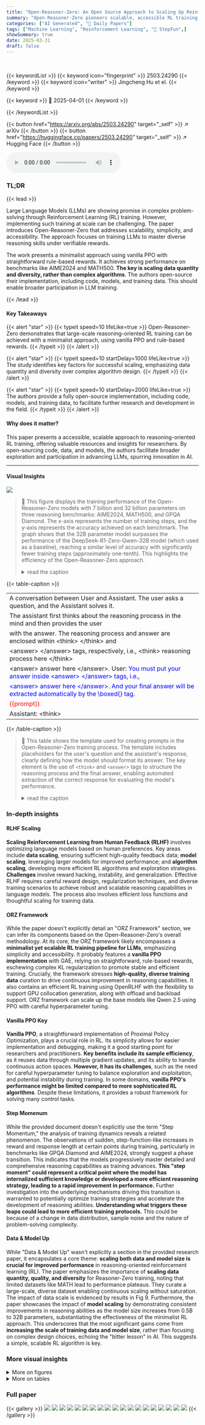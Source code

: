 ```yaml
---
title: "Open-Reasoner-Zero: An Open Source Approach to Scaling Up Reinforcement Learning on the Base Model"
summary: "Open-Reasoner-Zero pioneers scalable, accessible RL training for reasoning in LLMs, achieving superior performance with a minimalist approach."
categories: ["AI Generated", "🤗 Daily Papers"]
tags: ["Machine Learning", "Reinforcement Learning", "🏢 StepFun",]
showSummary: true
date: 2025-03-31
draft: false
---
```


<br>

{{< keywordList >}}
{{< keyword icon="fingerprint" >}} 2503.24290 {{< /keyword >}}
{{< keyword icon="writer" >}} Jingcheng Hu et el. {{< /keyword >}}
 
{{< keyword >}} 🤗 2025-04-01 {{< /keyword >}}
 
{{< /keywordList >}}

{{< button href="https://arxiv.org/abs/2503.24290" target="_self" >}}
↗ arXiv
{{< /button >}}
{{< button href="https://huggingface.co/papers/2503.24290" target="_self" >}}
↗ Hugging Face
{{< /button >}}



<audio controls>
    <source src="https://ai-paper-reviewer.com/2503.24290/podcast.wav" type="audio/wav">
    Your browser does not support the audio element.
</audio>


### TL;DR


{{< lead >}}

Large Language Models (LLMs) are showing promise in complex problem-solving through Reinforcement Learning (RL) training. However, implementing such training at scale can be challenging. The paper introduces Open-Reasoner-Zero that addresses scalability, simplicity, and accessibility. The approach focuses on training LLMs to master diverse reasoning skills under verifiable rewards. 



The work presents a minimalist approach using vanilla PPO with straightforward rule-based rewards. It achieves strong performance on benchmarks like AIME2024 and MATH500. **The key is scaling data quantity and diversity, rather than complex algorithms**. The authors open-source their implementation, including code, models, and training data. This should enable broader participation in LLM training.

{{< /lead >}}


#### Key Takeaways

{{< alert "star" >}}
{{< typeit speed=10 lifeLike=true >}} Open-Reasoner-Zero demonstrates that large-scale reasoning-oriented RL training can be achieved with a minimalist approach, using vanilla PPO and rule-based rewards. {{< /typeit >}}
{{< /alert >}}

{{< alert "star" >}}
{{< typeit speed=10 startDelay=1000 lifeLike=true >}} The study identifies key factors for successful scaling, emphasizing data quantity and diversity over complex algorithm design. {{< /typeit >}}
{{< /alert >}}

{{< alert "star" >}}
{{< typeit speed=10 startDelay=2000 lifeLike=true >}} The authors provide a fully open-source implementation, including code, models, and training data, to facilitate further research and development in the field. {{< /typeit >}}
{{< /alert >}}

#### Why does it matter?
This paper presents a accessible, scalable approach to reasoning-oriented RL training, offering valuable resources and insights for researchers. By open-sourcing code, data, and models, the authors facilitate broader exploration and participation in advancing LLMs, spurring innovation in AI.

------
#### Visual Insights



![](https://arxiv.org/html/2503.24290/x1.png)

> 🔼 This figure displays the training performance of the Open-Reasoner-Zero models with 7 billion and 32 billion parameters on three reasoning benchmarks: AIME2024, MATH500, and GPQA Diamond.  The x-axis represents the number of training steps, and the y-axis represents the accuracy achieved on each benchmark.  The graph shows that the 32B parameter model surpasses the performance of the DeepSeek-R1-Zero-Qwen-32B model (which used as a baseline), reaching a similar level of accuracy with significantly fewer training steps (approximately one-tenth). This highlights the efficiency of the Open-Reasoner-Zero approach.
> <details>
> <summary>read the caption</summary>
> Figure 1:  Evaluation performance of Open-Reasoner-Zero-{7B, 32B} on benchmarks (averaged on 16 responses) during training. Using the same base model as DeepSeek-R1-Zero-Qwen-32B, Open-Reasoner-Zero-32B achieves superior performance on AIME2024, MATH500, and GPQA Diamond benchmark-requiring only a tenth of the training steps.
> </details>





{{< table-caption >}}
<table class="ltx_tabular ltx_align_middle" id="S2.T1.1.1">
<tbody class="ltx_tbody">
<tr class="ltx_tr" id="S2.T1.1.1.1.1">
<td class="ltx_td ltx_align_left ltx_border_tt" id="S2.T1.1.1.1.1.1">A conversation between User and Assistant. The user asks a question, and the Assistant solves it.</td>
</tr>
<tr class="ltx_tr" id="S2.T1.1.1.2.2">
<td class="ltx_td ltx_align_left" id="S2.T1.1.1.2.2.1">The assistant first thinks about the reasoning process in the mind and then provides the user</td>
</tr>
<tr class="ltx_tr" id="S2.T1.1.1.3.3">
<td class="ltx_td ltx_align_left" id="S2.T1.1.1.3.3.1">with the answer.
The reasoning process and answer are enclosed within &lt;think&gt; &lt;/think&gt; and</td>
</tr>
<tr class="ltx_tr" id="S2.T1.1.1.4.4">
<td class="ltx_td ltx_align_left" id="S2.T1.1.1.4.4.1">&lt;answer&gt; &lt;/answer&gt; tags, respectively, i.e., &lt;think&gt; reasoning process here &lt;/think&gt;</td>
</tr>
<tr class="ltx_tr" id="S2.T1.1.1.5.5">
<td class="ltx_td ltx_align_left" id="S2.T1.1.1.5.5.1">&lt;answer&gt; answer here &lt;/answer&gt;.
User: <span class="ltx_text" id="S2.T1.1.1.5.5.1.1" style="color:#0000FF;">You must put your answer inside &lt;answer&gt; &lt;/answer&gt; tags, i.e.,</span>
</td>
</tr>
<tr class="ltx_tr" id="S2.T1.1.1.6.6">
<td class="ltx_td ltx_align_left" id="S2.T1.1.1.6.6.1"><span class="ltx_text" id="S2.T1.1.1.6.6.1.1" style="color:#0000FF;">&lt;answer&gt; answer here &lt;/answer&gt;. And your final answer will be extracted automatically by the \boxed{} tag.</span></td>
</tr>
<tr class="ltx_tr" id="S2.T1.1.1.7.7">
<td class="ltx_td ltx_align_left" id="S2.T1.1.1.7.7.1"><span class="ltx_text" id="S2.T1.1.1.7.7.1.1" style="color:#FF0000;">{{prompt}}</span></td>
</tr>
<tr class="ltx_tr" id="S2.T1.1.1.8.8">
<td class="ltx_td ltx_align_left ltx_border_bb" id="S2.T1.1.1.8.8.1">Assistant: &lt;think&gt;</td>
</tr>
</tbody>
</table>{{< /table-caption >}}

> 🔼 This table shows the template used for creating prompts in the Open-Reasoner-Zero training process.  The template includes placeholders for the user's question and the assistant's response, clearly defining how the model should format its answer.  The key element is the use of `<think>` and `<answer>` tags to structure the reasoning process and the final answer, enabling automated extraction of the correct response for evaluating the model's performance.
> <details>
> <summary>read the caption</summary>
> Table 1: Template for Open-Reasoner-Zero. prompt will be replaced with the specific reasoning question during training.
> </details>





### In-depth insights


#### RLHF Scaling
**Scaling Reinforcement Learning from Human Feedback (RLHF)** involves optimizing language models based on human preferences. Key areas include **data scaling**, ensuring sufficient high-quality feedback data; **model scaling**, leveraging larger models for improved performance; and **algorithm scaling**, developing more efficient RL algorithms and exploration strategies. **Challenges** involve reward hacking, instability, and generalization. Effective RLHF requires careful reward design, regularization techniques, and diverse training scenarios to achieve robust and scalable reasoning capabilities in language models. The process also involves efficient loss functions and thoughtful scaling for training data.

#### ORZ Framework
While the paper doesn't explicitly detail an "ORZ Framework" section, we can infer its components based on the Open-Reasoner-Zero's overall methodology. At its core, the ORZ framework likely encompasses a **minimalist yet scalable RL training pipeline for LLMs**, emphasizing simplicity and accessibility.  It probably features a **vanilla PPO implementation** with GAE, relying on straightforward, rule-based rewards, eschewing complex KL regularization to promote stable and efficient training.  Crucially, the framework stresses **high-quality, diverse training data** curation to drive continuous improvement in reasoning capabilities. It also contains an efficient RL training using OpenRLHF with the flexibility to support GPU collocation generation, along with offload and backload support. ORZ framework can scale up the base models like Qwen 2.5 using PPO with careful hyperparameter tuning. 

#### Vanilla PPO Key
**Vanilla PPO**, a straightforward implementation of Proximal Policy Optimization, plays a crucial role in RL. Its simplicity allows for easier implementation and debugging, making it a good starting point for researchers and practitioners. **Key benefits include its sample efficiency**, as it reuses data through multiple gradient updates, and its ability to handle continuous action spaces. **However, it has its challenges**, such as the need for careful hyperparameter tuning to balance exploration and exploitation, and potential instability during training. In some domains, **vanilla PPO's performance might be limited compared to more sophisticated RL algorithms**. Despite these limitations, it provides a robust framework for solving many control tasks.

#### Step Momenum
While the provided document doesn't explicitly use the term "Step Momentum," the analysis of training dynamics reveals a related phenomenon. The observations of sudden, step-function-like increases in reward and response length at certain points during training, particularly in benchmarks like GPQA Diamond and AIME2024, strongly suggest a phase transition. This indicates that the models progressively master detailed and comprehensive reasoning capabilities as training advances. **This "step moment" could represent a critical point where the model has internalized sufficient knowledge or developed a more efficient reasoning strategy, leading to a rapid improvement in performance.** Further investigation into the underlying mechanisms driving this transition is warranted to potentially optimize training strategies and accelerate the development of reasoning abilities. **Understanding what triggers these leaps could lead to more efficient training protocols.** This could be because of a change in data distribution, sample noise and the nature of problem-solving complexity.

#### Data & Model Up
While "Data & Model Up" wasn't explicitly a section in the provided research paper, it encapsulates a core theme: **scaling both data and model size is crucial for improved performance** in reasoning-oriented reinforcement learning (RL). The paper emphasizes the importance of **scaling data quantity, quality, and diversity** for Reasoner-Zero training, noting that limited datasets like MATH lead to performance plateaus. They curate a large-scale, diverse dataset enabling continuous scaling without saturation. The impact of data scale is evidenced by results in Fig 9. Furthermore, the paper showcases the impact of **model scaling** by demonstrating consistent improvements in reasoning abilities as the model size increases from 0.5B to 32B parameters, substantiating the effectiveness of the minimalist RL approach. This underscores that the most significant gains come from **increasing the scale of training data and model size**, rather than focusing on complex design choices, echoing the "bitter lesson" in AI. This suggests a simple, scalable RL algorithm is key.


### More visual insights

<details>
<summary>More on figures
</summary>


![](https://arxiv.org/html/2503.24290/x2.png)

> 🔼 Figure 2 presents the results of scaling up the training of the Open-Reasoner-Zero model across different sizes (0.5B, 1.5B, 7B, and 32B parameters).  The graphs show both the training reward and the response length over the course of training. Both metrics exhibit a steady increase across all model sizes, demonstrating that the model's performance and response length scale consistently with increased training compute and model size.  A notable observation is that even with fluctuations in response length for the largest 32B parameter model, the training remains stable, indicating the robustness of the minimalist training approach (vanilla PPO with GAE and a simple rule-based reward) employed.
> <details>
> <summary>read the caption</summary>
> Figure 2:  Train-time Scale up on Train Reward and Response Length of Open-Reasoner-Zero (ORZ) - {0.5B, 1.5B, 7B, 32B}. Train Reward and Response Length increase steadily, demonstrating consistent scalability across model sizes. Interestingly, the ORZ-32B Response Length exhibits fluctuations without negatively impacting training stability, highlighting the robustness of our minimalist recipe.
> </details>



![](https://arxiv.org/html/2503.24290/x3.png)

> 🔼 This figure shows a Python code snippet that uses the Math-Verify library to check if the generated answer from the language model is mathematically correct. The code takes two inputs: the ground truth and the model's output, both in a parsed format.  It then uses the `verify` function from the Math-Verify library to compare the two and returns a boolean value indicating whether the model's answer is correct.
> <details>
> <summary>read the caption</summary>
> Figure 3: The code snippet for verifying the mathematical correctness of generated answers using the Math-Verify library.
> </details>



![](https://arxiv.org/html/2503.24290/x4.png)

> 🔼 This figure shows the percentage of responses that followed the expected reasoning format during training.  The results indicate that even a simple, rule-based reward function, without complex design, quickly trained the base language model to adopt a structured reasoning format. This finding suggests that complicated reward functions aren't necessary for effective Reasoner-Zero model training, simplifying the training process and improving scalability.
> <details>
> <summary>read the caption</summary>
> Figure 4:  Percentage of responses following the reasoning format. Results demonstrate rapid adoption of structured reasoning patterns even by the base model using only a simple rule-based reward function. Our findings suggest that complicated reward functions are unnecessary for training Reasoner-Zero models.
> </details>



![](https://arxiv.org/html/2503.24290/x5.png)

> 🔼 Figure 5 presents a detailed analysis of the training and evaluation results for the Open-Reasoner-Zero 7B model.  It showcases four subplots, each corresponding to a specific benchmark (Training, MATH500, GPQA Diamond, and AIME2024).  Each subplot displays two key metrics: reward and average response length plotted against the number of training steps. Notably, across all four benchmarks, the reward and response length exhibit a sharp increase at a certain point during training. This phenomenon suggests an emergent behavior where the model suddenly shows significantly improved performance and reasoning capabilities.
> <details>
> <summary>read the caption</summary>
> Figure 5: Comparison of training and evaluation reward and average response length for the Open-Reasoner-Zero 7B model. All of benchmarks experience a sudden increase in reward and response length at a certain point, a phenomenon like emergent behavior.
> </details>



![](https://arxiv.org/html/2503.24290/x6.png)

> 🔼 Figure 6 analyzes the relationship between reflection patterns in model-generated responses and key training metrics.  The average length of correct responses containing reflection patterns consistently surpasses the average length of all generated responses, suggesting that more thoughtful responses lead to higher accuracy.  A significant event occurs around training step 680, marked by a simultaneous and rapid increase in three metrics: the average training reward, the average length of correct responses with reflection patterns, and the average length of all generated responses. This sudden improvement suggests a qualitative shift in model reasoning ability, possibly indicating an emergent behavior.
> <details>
> <summary>read the caption</summary>
> Figure 6: Reflection patterns in generated responses. The Average Correct Reflection Length consistently exceeds the Average Response Length throughout the training process. A particularly noteworthy phenomenon emerges around step 680, where we observe a simultaneous acceleration in three metrics: Reward in training set, Average Correct Reflection Length, and Average Response Length.
> </details>



![](https://arxiv.org/html/2503.24290/x7.png)

> 🔼 Figure 7 presents a comparison of the training reward and response length for two different values of the GAE (Generalized Advantage Estimation) lambda (λ) hyperparameter within the Proximal Policy Optimization (PPO) algorithm.  The graph shows the training progress over a series of steps, plotting both reward and response length.  The results show that using a GAE λ of 1.0 leads to more stable training with better performance (both reward and response length) compared to using a λ of 0.95.  The improved stability is evident in the smoother curve of the λ=1.0 line. The superior performance translates to achieving higher rewards and longer response lengths across training.
> <details>
> <summary>read the caption</summary>
> Figure 7: Comparison of different GAE λ𝜆\lambdaitalic_λ values. GAE λ=1.0𝜆1.0\lambda=1.0italic_λ = 1.0 shows better stability and performance compared to λ=0.95𝜆0.95\lambda=0.95italic_λ = 0.95 for both training reward and response length.
> </details>



![](https://arxiv.org/html/2503.24290/x8.png)

> 🔼 Figure 8 presents an ablation study comparing the performance of models trained with and without KL (Kullback-Leibler) regularization techniques.  The x-axis represents the training steps, while the y-axis displays two key metrics: the average benchmark performance (pass@1 metric) across MATH500, AIME2024, and GPQA Diamond datasets, and the average response length. The results reveal that models trained without KL regularization (no KL loss or KL penalty) achieve superior performance on the benchmarks and exhibit better scaling properties with respect to the response length compared to models using KL-based regularization methods. This finding underscores the effectiveness and stability of a minimalist training approach that does not incorporate KL regularization.
> <details>
> <summary>read the caption</summary>
> Figure 8:  Comparisons to applying KL-related regularizations. Notably, training without KL constraints demonstrates superior average benchmark performance and length scaling property, compared to models trained with KL Loss and KL Penalty. Performance is evaluated on MATH500, AIME2024, and GPQA DIAMOND benchmarks using pass@1 metric.
> </details>



![](https://arxiv.org/html/2503.24290/x9.png)

> 🔼 This figure presents an ablation study on the impact of training data size on the performance of the Open-Reasoner-Zero model.  It shows that increasing the amount of training data, from a smaller set of 7.5k samples to a much larger set of 57k samples from the MATH500 benchmark, leads to a consistent improvement in both the training reward and the average response length.  This result is observed for both the training dataset and the evaluation dataset, demonstrating the importance of data scale for achieving better performance in large-scale reinforcement learning.  The evaluation metric used is pass@1, specifically on the MATH500 benchmark.
> <details>
> <summary>read the caption</summary>
> Figure 9: Data scale ablation study. Training data from math train 7.5k to Open-Reasoner-Zero 57k, we observe a consistent increase in both training reward and response length for training and evaluation set, indicating that data scale plays a crucial role in training performance. Performance is evaluated on MATH500 benchmark using pass@1 metric.
> </details>



![](https://arxiv.org/html/2503.24290/x10.png)

> 🔼 Figure 10 presents the evaluation results for the Open-Reasoner-Zero models with 0.5B and 1.5B parameters.  It shows the average accuracy achieved on four benchmark datasets (AIME2024, AIME2025, MATH500, and GPQA Diamond) across different training steps.  The graph visually demonstrates the performance improvement of both models on these reasoning tasks as training progresses. Each data point represents the average accuracy calculated from 16 responses to each question.
> <details>
> <summary>read the caption</summary>
> Figure 10:  Evaluation performance of Open-Reasoner-Zero-{0.5B, 1.5B}. We report the average accuracy on the benchmark dataset for each question with 16 responses.
> </details>



![](https://arxiv.org/html/2503.24290/x11.png)

> 🔼 This ablation study investigates the impact of data curation on the training stability and final model performance of the Open-Reasoner-Zero model.  The study compares two different data configurations: one using only English data (EN) and another including both English and Chinese data (CN). The results show that training with the English-only dataset leads to superior stability and ultimately better model performance compared to the dataset containing both languages.  This suggests that the inclusion of Chinese data might introduce complexities or noise that hinder the training process, thus reducing the overall effectiveness of the model.
> <details>
> <summary>read the caption</summary>
> Figure 11:  Data Curation Ablation Study. CN represents Chinese data and EN represents English data. Our results demonstrate that the English-only dataset yields superior training stability and final model performance.
> </details>



![](https://arxiv.org/html/2503.24290/x12.png)

> 🔼 Figure 12 investigates the impact of different hyperparameters on the performance of reinforcement learning for large language models.  It compares training results using various combinations of prompt numbers, rollout lengths (number of responses generated per prompt), and batch sizes during training.  A key variable is 'U.S.', which represents the number of times model parameters are updated per generation step. The figure shows that an on-policy update strategy (where parameters are updated after each generation) outperforms an off-policy strategy (where updates are less frequent) in terms of both training reward and response length.
> <details>
> <summary>read the caption</summary>
> Figure 12:  Comparison of different Prompt, Rollout, Batch Size combinations. U.S. represents Update steps of model parameters in each generation steps. On policy update setting performs better than off policy counterpart on both training reward and response length.
> </details>



![](https://arxiv.org/html/2503.24290/x13.png)

> 🔼 This figure presents an ablation study comparing the effects of different KL loss, KL penalty, and GAE lambda values on reinforcement learning performance.  It likely shows training curves (reward and response length) for various combinations of these hyperparameters, illustrating how each setting affects the stability and final performance of the model. The goal is to determine the optimal combination for stable and high-performing training.
> <details>
> <summary>read the caption</summary>
> Figure 13: Comparison of different KL Loss, KL Penalty, and GAE λ𝜆\lambdaitalic_λ values.
> </details>



</details>




<details>
<summary>More on tables
</summary>


{{< table-caption >}}
<table class="ltx_tabular ltx_centering ltx_guessed_headers ltx_align_middle" id="S3.T2.1">
<thead class="ltx_thead">
<tr class="ltx_tr" id="S3.T2.1.1.1">
<th class="ltx_td ltx_align_left ltx_th ltx_th_column ltx_th_row ltx_border_tt" id="S3.T2.1.1.1.1"><span class="ltx_text ltx_font_bold" id="S3.T2.1.1.1.1.1">Model</span></th>
<th class="ltx_td ltx_align_center ltx_th ltx_th_column ltx_border_tt" id="S3.T2.1.1.1.2"><span class="ltx_text ltx_font_bold" id="S3.T2.1.1.1.2.1">AIME 2024</span></th>
<th class="ltx_td ltx_align_center ltx_th ltx_th_column ltx_border_tt" id="S3.T2.1.1.1.3"><span class="ltx_text ltx_font_bold" id="S3.T2.1.1.1.3.1">AIME 2025</span></th>
<th class="ltx_td ltx_align_center ltx_th ltx_th_column ltx_border_tt" id="S3.T2.1.1.1.4"><span class="ltx_text ltx_font_bold" id="S3.T2.1.1.1.4.1">MATH500</span></th>
<th class="ltx_td ltx_align_center ltx_th ltx_th_column ltx_border_tt" id="S3.T2.1.1.1.5"><span class="ltx_text ltx_font_bold" id="S3.T2.1.1.1.5.1">GPQA Diamond</span></th>
</tr>
</thead>
<tbody class="ltx_tbody">
<tr class="ltx_tr" id="S3.T2.1.2.1">
<th class="ltx_td ltx_align_left ltx_th ltx_th_row ltx_border_t" id="S3.T2.1.2.1.1">QwQ-32B-preview</th>
<td class="ltx_td ltx_align_center ltx_border_t" id="S3.T2.1.2.1.2">50.0</td>
<td class="ltx_td ltx_align_center ltx_border_t" id="S3.T2.1.2.1.3">33.5</td>
<td class="ltx_td ltx_align_center ltx_border_t" id="S3.T2.1.2.1.4">90.6</td>
<td class="ltx_td ltx_align_center ltx_border_t" id="S3.T2.1.2.1.5">54.5</td>
</tr>
<tr class="ltx_tr" id="S3.T2.1.3.2">
<th class="ltx_td ltx_align_left ltx_th ltx_th_row" id="S3.T2.1.3.2.1">DeepSeek-R1-Zero-Qwen-32B</th>
<td class="ltx_td ltx_align_center" id="S3.T2.1.3.2.2">47.0</td>
<td class="ltx_td ltx_align_center" id="S3.T2.1.3.2.3">-</td>
<td class="ltx_td ltx_align_center" id="S3.T2.1.3.2.4">91.6</td>
<td class="ltx_td ltx_align_center" id="S3.T2.1.3.2.5">55.0</td>
</tr>
<tr class="ltx_tr" id="S3.T2.1.4.3">
<th class="ltx_td ltx_align_left ltx_th ltx_th_row ltx_border_bb ltx_border_t" id="S3.T2.1.4.3.1">Open-Reasoner-Zero-32B</th>
<td class="ltx_td ltx_align_center ltx_border_bb ltx_border_t" id="S3.T2.1.4.3.2">48.1</td>
<td class="ltx_td ltx_align_center ltx_border_bb ltx_border_t" id="S3.T2.1.4.3.3">36.0</td>
<td class="ltx_td ltx_align_center ltx_border_bb ltx_border_t" id="S3.T2.1.4.3.4">92.2</td>
<td class="ltx_td ltx_align_center ltx_border_bb ltx_border_t" id="S3.T2.1.4.3.5">55.5</td>
</tr>
</tbody>
</table>{{< /table-caption >}}
> 🔼 This table compares the performance of three different large language models (LLMs) on several reasoning benchmarks.  The models compared are Open-Reasoner-Zero-32B (the model introduced in this paper), DeepSeek-R1-Zero-Qwen-32B (a prior model from another research paper), and QwQ-32B-Preview (another baseline model). The benchmarks used assess the models' reasoning abilities across various tasks, and the results are presented as accuracy scores. Note that DeepSeek-R1-Zero-Qwen-32B's results are taken from a separate publication, and that model did not report results for the AIME2025 benchmark.
> <details>
> <summary>read the caption</summary>
> Table 2:  Comparison of Open-Reasoner-Zero-32B with DeepSeek-R1-Zero-Qwen-32B and QwQ-32B-Preview on reasoning-related benchmarks. DeepSeek-R1-Zero-Qwen-32B results are from  [2], and no AIME2025 results are provided.
> </details>

{{< table-caption >}}
<table class="ltx_tabular ltx_centering ltx_guessed_headers ltx_align_middle" id="S3.T3.1">
<thead class="ltx_thead">
<tr class="ltx_tr" id="S3.T3.1.1.1">
<th class="ltx_td ltx_align_left ltx_th ltx_th_column ltx_th_row ltx_border_tt" id="S3.T3.1.1.1.1"><span class="ltx_text ltx_font_bold" id="S3.T3.1.1.1.1.1">Model</span></th>
<th class="ltx_td ltx_align_center ltx_th ltx_th_column ltx_border_tt" id="S3.T3.1.1.1.2"><span class="ltx_text ltx_font_bold" id="S3.T3.1.1.1.2.1">MMLU</span></th>
<th class="ltx_td ltx_align_center ltx_th ltx_th_column ltx_border_tt" id="S3.T3.1.1.1.3"><span class="ltx_text ltx_font_bold" id="S3.T3.1.1.1.3.1">MMLU_PRO</span></th>
</tr>
</thead>
<tbody class="ltx_tbody">
<tr class="ltx_tr" id="S3.T3.1.2.1">
<th class="ltx_td ltx_align_left ltx_th ltx_th_row ltx_border_t" id="S3.T3.1.2.1.1">Qwen2.5-32B-Base</th>
<td class="ltx_td ltx_align_center ltx_border_t" id="S3.T3.1.2.1.2">83.3</td>
<td class="ltx_td ltx_align_center ltx_border_t" id="S3.T3.1.2.1.3">55.1</td>
</tr>
<tr class="ltx_tr" id="S3.T3.1.3.2">
<th class="ltx_td ltx_align_left ltx_th ltx_th_row" id="S3.T3.1.3.2.1">Qwen2.5-32B-Instruct</th>
<td class="ltx_td ltx_align_center" id="S3.T3.1.3.2.2">83.2</td>
<td class="ltx_td ltx_align_center" id="S3.T3.1.3.2.3">69.2</td>
</tr>
<tr class="ltx_tr" id="S3.T3.1.4.3">
<th class="ltx_td ltx_align_left ltx_th ltx_th_row ltx_border_bb" id="S3.T3.1.4.3.1">Open-Reasoner-Zero-32B</th>
<td class="ltx_td ltx_align_center ltx_border_bb" id="S3.T3.1.4.3.2"><span class="ltx_text ltx_font_bold" id="S3.T3.1.4.3.2.1">84.9</span></td>
<td class="ltx_td ltx_align_center ltx_border_bb" id="S3.T3.1.4.3.3"><span class="ltx_text ltx_font_bold" id="S3.T3.1.4.3.3.1">74.4</span></td>
</tr>
</tbody>
</table>{{< /table-caption >}}
> 🔼 Table 3 presents the generalization performance of the Open-Reasoner-Zero models on the MMLU and MMLU_PRO benchmarks.  It demonstrates that by solely scaling up reinforcement learning (RL) on reasoning-oriented tasks, Open-Reasoner-Zero surpasses the Qwen2.5-Instruct model's performance without any extra instruction tuning. This highlights the significant improvement in model generalization capabilities achieved through the training pipeline used in Open-Reasoner-Zero.
> <details>
> <summary>read the caption</summary>
> Table 3: Generalization performance of Open-Reasoner-Zero models on MMLU and MMLU_PRO benchmarks. Through solely scaling up RL training on reasoning-oriented tasks, Open-Reasoner-Zero achieves superior performance on both benchmarks, surpassing Qwen2.5-Instruct without any additional instruction tuning. This demonstrates the remarkable effectiveness of our training pipeline in enhancing model generalization capabilities.
> </details>

{{< table-caption >}}
<table class="ltx_tabular ltx_centering ltx_guessed_headers ltx_align_middle" id="A2.T4.1">
<thead class="ltx_thead">
<tr class="ltx_tr" id="A2.T4.1.1.1">
<th class="ltx_td ltx_align_left ltx_th ltx_th_column ltx_th_row ltx_border_tt" id="A2.T4.1.1.1.1"><span class="ltx_text ltx_font_bold" id="A2.T4.1.1.1.1.1">Model</span></th>
<th class="ltx_td ltx_align_center ltx_th ltx_th_column ltx_border_tt" id="A2.T4.1.1.1.2"><span class="ltx_text ltx_font_bold" id="A2.T4.1.1.1.2.1">AIME 2024</span></th>
<th class="ltx_td ltx_align_center ltx_th ltx_th_column ltx_border_tt" id="A2.T4.1.1.1.3"><span class="ltx_text ltx_font_bold" id="A2.T4.1.1.1.3.1">AIME 2025</span></th>
<th class="ltx_td ltx_align_center ltx_th ltx_th_column ltx_border_tt" id="A2.T4.1.1.1.4"><span class="ltx_text ltx_font_bold" id="A2.T4.1.1.1.4.1">MATH500</span></th>
<th class="ltx_td ltx_align_center ltx_th ltx_th_column ltx_border_tt" id="A2.T4.1.1.1.5"><span class="ltx_text ltx_font_bold" id="A2.T4.1.1.1.5.1">GPQA Diamond</span></th>
</tr>
</thead>
<tbody class="ltx_tbody">
<tr class="ltx_tr" id="A2.T4.1.2.1">
<th class="ltx_td ltx_align_left ltx_th ltx_th_row ltx_border_t" id="A2.T4.1.2.1.1">Open-Reasoner-Zero-0.5B</th>
<td class="ltx_td ltx_align_center ltx_border_t" id="A2.T4.1.2.1.2">1.0</td>
<td class="ltx_td ltx_align_center ltx_border_t" id="A2.T4.1.2.1.3">0.2</td>
<td class="ltx_td ltx_align_center ltx_border_t" id="A2.T4.1.2.1.4">31.0</td>
<td class="ltx_td ltx_align_center ltx_border_t" id="A2.T4.1.2.1.5">12.1</td>
</tr>
<tr class="ltx_tr" id="A2.T4.1.3.2">
<th class="ltx_td ltx_align_left ltx_th ltx_th_row" id="A2.T4.1.3.2.1">Open-Reasoner-Zero-1.5B</th>
<td class="ltx_td ltx_align_center" id="A2.T4.1.3.2.2">3.5</td>
<td class="ltx_td ltx_align_center" id="A2.T4.1.3.2.3">1.0</td>
<td class="ltx_td ltx_align_center" id="A2.T4.1.3.2.4">58.0</td>
<td class="ltx_td ltx_align_center" id="A2.T4.1.3.2.5">16.8</td>
</tr>
<tr class="ltx_tr" id="A2.T4.1.4.3">
<th class="ltx_td ltx_align_left ltx_th ltx_th_row" id="A2.T4.1.4.3.1">Open-Reasoner-Zero-7B</th>
<td class="ltx_td ltx_align_center" id="A2.T4.1.4.3.2">17.9</td>
<td class="ltx_td ltx_align_center" id="A2.T4.1.4.3.3">15.6</td>
<td class="ltx_td ltx_align_center" id="A2.T4.1.4.3.4">81.4</td>
<td class="ltx_td ltx_align_center" id="A2.T4.1.4.3.5">36.6</td>
</tr>
<tr class="ltx_tr" id="A2.T4.1.5.4">
<th class="ltx_td ltx_align_left ltx_th ltx_th_row ltx_border_bb" id="A2.T4.1.5.4.1">Open-Reasoner-Zero-32B</th>
<td class="ltx_td ltx_align_center ltx_border_bb" id="A2.T4.1.5.4.2">48.1</td>
<td class="ltx_td ltx_align_center ltx_border_bb" id="A2.T4.1.5.4.3">36.0</td>
<td class="ltx_td ltx_align_center ltx_border_bb" id="A2.T4.1.5.4.4">92.2</td>
<td class="ltx_td ltx_align_center ltx_border_bb" id="A2.T4.1.5.4.5">55.5</td>
</tr>
</tbody>
</table>{{< /table-caption >}}
> 🔼 This table presents a detailed breakdown of the performance achieved by the Open-Reasoner-Zero models across four different reasoning benchmarks (AIME 2024, AIME 2025, MATH500, and GPQA Diamond).  It shows the accuracy of models with varying parameter sizes (0.5B, 1.5B, 7B, and 32B).  The results demonstrate a clear improvement in performance as the model size scales up, highlighting the effectiveness and scalability of the minimalist reinforcement learning approach used.
> <details>
> <summary>read the caption</summary>
> Table 4:  Detailed benchmark performance across Open-Reasoner-Zero model sizes. Performance metrics are provided for four reasoning-oriented benchmarks: AIME 2024, AIME 2025, MATH500, and GPQA Diamond. As model size increases from 0.5B to 32B parameters, we observe consistent and substantial improvements, underscoring the scalability and effectiveness of our minimalist reinforcement learning approach.
> </details>

</details>




### Full paper

{{< gallery >}}
<img src="https://ai-paper-reviewer.com/2503.24290/1.png" class="grid-w50 md:grid-w33 xl:grid-w25" />
<img src="https://ai-paper-reviewer.com/2503.24290/2.png" class="grid-w50 md:grid-w33 xl:grid-w25" />
<img src="https://ai-paper-reviewer.com/2503.24290/3.png" class="grid-w50 md:grid-w33 xl:grid-w25" />
<img src="https://ai-paper-reviewer.com/2503.24290/4.png" class="grid-w50 md:grid-w33 xl:grid-w25" />
<img src="https://ai-paper-reviewer.com/2503.24290/5.png" class="grid-w50 md:grid-w33 xl:grid-w25" />
<img src="https://ai-paper-reviewer.com/2503.24290/6.png" class="grid-w50 md:grid-w33 xl:grid-w25" />
<img src="https://ai-paper-reviewer.com/2503.24290/7.png" class="grid-w50 md:grid-w33 xl:grid-w25" />
<img src="https://ai-paper-reviewer.com/2503.24290/8.png" class="grid-w50 md:grid-w33 xl:grid-w25" />
<img src="https://ai-paper-reviewer.com/2503.24290/9.png" class="grid-w50 md:grid-w33 xl:grid-w25" />
<img src="https://ai-paper-reviewer.com/2503.24290/10.png" class="grid-w50 md:grid-w33 xl:grid-w25" />
<img src="https://ai-paper-reviewer.com/2503.24290/11.png" class="grid-w50 md:grid-w33 xl:grid-w25" />
<img src="https://ai-paper-reviewer.com/2503.24290/12.png" class="grid-w50 md:grid-w33 xl:grid-w25" />
<img src="https://ai-paper-reviewer.com/2503.24290/13.png" class="grid-w50 md:grid-w33 xl:grid-w25" />
<img src="https://ai-paper-reviewer.com/2503.24290/14.png" class="grid-w50 md:grid-w33 xl:grid-w25" />
<img src="https://ai-paper-reviewer.com/2503.24290/15.png" class="grid-w50 md:grid-w33 xl:grid-w25" />
<img src="https://ai-paper-reviewer.com/2503.24290/16.png" class="grid-w50 md:grid-w33 xl:grid-w25" />
<img src="https://ai-paper-reviewer.com/2503.24290/17.png" class="grid-w50 md:grid-w33 xl:grid-w25" />
<img src="https://ai-paper-reviewer.com/2503.24290/18.png" class="grid-w50 md:grid-w33 xl:grid-w25" />
<img src="https://ai-paper-reviewer.com/2503.24290/19.png" class="grid-w50 md:grid-w33 xl:grid-w25" />
{{< /gallery >}}